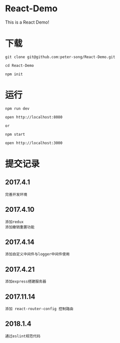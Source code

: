 # React-Demo
This is a React Demo!

# 下载

````
git clone git@github.com:peter-song/React-Demo.git

cd React-Demo

npm init
````

# 运行

````
npm run dev

open http://localhost:8080

or

npm start

open http://localhost:3000
````

# 提交记录

## 2017.4.1

```
完善开发环境
```

## 2017.4.10

```
添加redux
添加撤销重置功能
```

## 2017.4.14

```
添加自定义中间件与logger中间件使用
```

## 2017.4.21

```
添加express搭建服务器
```

## 2017.11.14

```
添加 react-router-config 控制路由
```

## 2018.1.4

```
通过eslint规范代码
```
